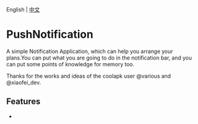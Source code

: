 English | [中文](/README-cn.md)
# PushNotification

A simple Notification Application, which can help you arrange your plans.You can put what you are going to do in the notification bar, and you can put some points of knowledge for memory too.

Thanks for the works and ideas of the coolapk user @various and @xiaofei_dev.

## Features
* 
